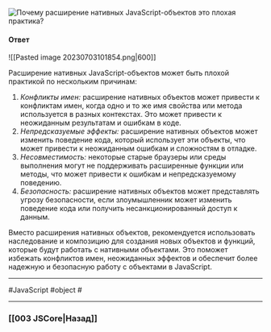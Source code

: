 ![Почему расширение нативных JavaScript-объектов это плохая практика?](https://youtu.be/IooJ3P2VUYs?t=202)

#### Ответ

![[Pasted image 20230703101854.png|600]]

Расширение нативных JavaScript-объектов может быть плохой практикой по нескольким причинам:

1. *Конфликты имен:* расширение нативных объектов может привести к конфликтам имен, когда одно и то же имя свойства или метода используется в разных контекстах. Это может привести к неожиданным результатам и ошибкам в коде.
2. *Непредсказуемые эффекты:* расширение нативных объектов может изменить поведение кода, который использует эти объекты, что может привести к неожиданным ошибкам и сложностям в отладке.
3. *Несовместимость:* некоторые старые браузеры или среды выполнения могут не поддерживать расширенные функции или методы, что может привести к ошибкам и непредсказуемому поведению.
4. *Безопасность:* расширение нативных объектов может представлять угрозу безопасности, если злоумышленник может изменить поведение кода или получить несанкционированный доступ к данным.

Вместо расширения нативных объектов, рекомендуется использовать наследование и композицию для создания новых объектов и функций, которые будут работать с нативными объектами. 
Это поможет избежать конфликтов имен, неожиданных эффектов и обеспечит более надежную и безопасную работу с объектами в JavaScript.

___
 #JavaScript #object #

___

### [[003 JSCore|Назад]]